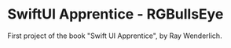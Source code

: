 # SwiftUI Apprentice - RGBullsEye
First project of the book "Swift UI Apprentice", by Ray Wenderlich.
